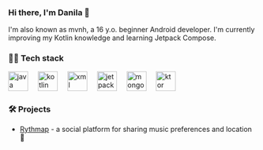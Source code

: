 ### Hi there, I'm Danila 👋
I'm also known as mvnh, a 16 y.o. beginner Android developer. I'm currently improving my Kotlin knowledge and learning Jetpack Compose.

### 🧑‍💻 Tech stack
<p>
    <img height=40 alt="java" src="https://cdn.jsdelivr.net/gh/devicons/devicon@latest/icons/java/java-original.svg" />
    <img width="12" />
    <img height=40 alt="kotlin" src="https://cdn.jsdelivr.net/gh/devicons/devicon@latest/icons/kotlin/kotlin-original.svg" />
    <img width="12" />
    <img height=40 alt="xml (android views)" src="https://cdn.jsdelivr.net/gh/devicons/devicon@latest/icons/xml/xml-plain.svg" />
    <img width="12" />
    <img height=40 alt="jetpack compose" src="https://cdn.jsdelivr.net/gh/devicons/devicon@latest/icons/jetpackcompose/jetpackcompose-original.svg" />
    <img width="12" />
    <img height=40 alt="mongodb" src="https://cdn.jsdelivr.net/gh/devicons/devicon@latest/icons/mongodb/mongodb-original.svg" />
    <img width="12" />
    <img height=40 alt="ktor" src="https://cdn.jsdelivr.net/gh/devicons/devicon@latest/icons/ktor/ktor-original.svg" />
</p>

### 🛠️ Projects
- [Rythmap](https://github.com/Rythmap) - a social platform for sharing music preferences and location 📍
